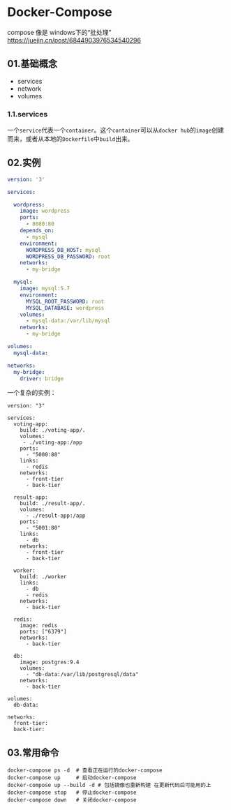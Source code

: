 # Docker-Compose
compose 像是 windows下的“批处理”
https://juejin.cn/post/6844903976534540296
## 01.基础概念
- services
- network
- volumes

### 1.1.services
一个`service`代表一个`container`。这个`container`可以从`docker hub`的`image`创建而来，或者从本地的`Dockerfile`中`build`出来。


## 02.实例
```yml
version: '3'

services:

  wordpress:
    image: wordpress
    ports:
      - 8080:80
    depends_on:
      - mysql
    environment:
      WORDPRESS_DB_HOST: mysql
      WORDPRESS_DB_PASSWORD: root
    networks:
      - my-bridge

  mysql:
    image: mysql:5.7
    environment:
      MYSQL_ROOT_PASSWORD: root
      MYSQL_DATABASE: wordpress
    volumes:
      - mysql-data:/var/lib/mysql
    networks:
      - my-bridge

volumes:
  mysql-data:

networks:
  my-bridge:
    driver: bridge
```

一个复杂的实例：
```docker
version: "3"

services:
  voting-app:
    build: ./voting-app/.
    volumes:
     - ./voting-app:/app
    ports:
      - "5000:80"
    links:
      - redis
    networks:
      - front-tier
      - back-tier

  result-app:
    build: ./result-app/.
    volumes:
      - ./result-app:/app
    ports:
      - "5001:80"
    links:
      - db
    networks:
      - front-tier
      - back-tier

  worker:
    build: ./worker
    links:
      - db
      - redis
    networks:
      - back-tier

  redis:
    image: redis
    ports: ["6379"]
    networks:
      - back-tier

  db:
    image: postgres:9.4
    volumes:
      - "db-data:/var/lib/postgresql/data"
    networks:
      - back-tier

volumes:
  db-data:

networks:
  front-tier:
  back-tier:
```

## 03.常用命令
```
docker-compose ps -d  # 查看正在运行的docker-compose
docker-compose up     # 启动docker-compose
docker-compose up --build -d # 包括镜像也重新构建 在更新代码后可能用的上
docker-compose stop   # 停止docker-compose
docker-compose down   # 关闭docker-compose
```